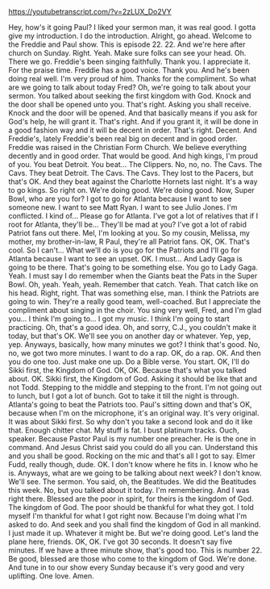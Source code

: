 https://youtubetranscript.com/?v=2zLUX_Do2VY

 Hey, how's it going Paul? I liked your sermon man, it was real good. I gotta give my introduction. I do the introduction. Alright, go ahead. Welcome to the Freddie and Paul show. This is episode 22. 22. And we're here after church on Sunday. Right. Yeah. Make sure folks can see your head. Oh. There we go. Freddie's been singing faithfully. Thank you. I appreciate it. For the praise time. Freddie has a good voice. Thank you. And he's been doing real well. I'm very proud of him. Thanks for the compliment. So what are we going to talk about today Fred? Oh, we're going to talk about your sermon. You talked about seeking the first kingdom with God. Knock and the door shall be opened unto you. That's right. Asking you shall receive. Knock and the door will be opened. And that basically means if you ask for God's help, he will grant it. That's right. And if you grant it, it will be done in a good fashion way and it will be decent in order. That's right. Decent. And Freddie's, lately Freddie's been real big on decent and in good order. Freddie was raised in the Christian Form Church. We believe everything decently and in good order. That would be good. And high kings, I'm proud of you. You beat Detroit. You beat... The Clippers. No, no, no. The Cavs. The Cavs. They beat Detroit. The Cavs. The Cavs. They lost to the Pacers, but that's OK. And they beat against the Charlotte Hornets last night. It's a way to go kings. So right on. We're doing good. We're doing good. Now, Super Bowl, who are you for? I got to go for Atlanta because I want to see someone new. I want to see Matt Ryan. I want to see Julio Jones. I'm conflicted. I kind of... Please go for Atlanta. I've got a lot of relatives that if I root for Atlanta, they'll be... They'll be mad at you? I've got a lot of rabid Patriot fans out there. Mel, I'm looking at you. So my cousin, Melissa, my mother, my brother-in-law, R Paul, they're all Patriot fans. OK, OK. That's cool. So I can't... What we'll do is you go for the Patriots and I'll go for Atlanta because I want to see an upset. OK. I must... And Lady Gaga is going to be there. That's going to be something else. You go to Lady Gaga. Yeah. I must say I do remember when the Giants beat the Pats in the Super Bowl. Oh, yeah. Yeah, yeah. Remember that catch. Yeah. That catch like on his head. Right, right. That was something else, man. I think the Patriots are going to win. They're a really good team, well-coached. But I appreciate the compliment about singing in the choir. You sing very well, Fred, and I'm glad you... I think I'm going to... I got my music. I think I'm going to start practicing. Oh, that's a good idea. Oh, and sorry, C.J., you couldn't make it today, but that's OK. We'll see you on another day or whatever. Yep, yep, yep. Anyways, basically, how many minutes we got? I think that's good. No, no, we got two more minutes. I want to do a rap. OK, do a rap. OK. And then you do one too. Just make one up. Do a Bible verse. You start. OK, I'll do Sikki first, the Kingdom of God. OK, OK. Because that's what you talked about. OK. Sikki first, the Kingdom of God. Asking it should be like that and not Todd. Stepping to the middle and stepping to the front. I'm not going out to lunch, but I got a lot of bunch. Got to take it till the night is through. Atlanta's going to beat the Patriots too. Paul's sitting down and that's OK, because when I'm on the microphone, it's an original way. It's very original. It was about Sikki first. So why don't you take a second look and do it like that. Enough chitter chat. My stuff is fat. I bust platinum tracks. Ouch, speaker. Because Pastor Paul is my number one preacher. He is the one in command. And Jesus Christ said you could do all you can. Understand this and you shall be good. Rocking on the mic and that's all I got to say. Elmer Fudd, really though, dude. OK. I don't know where he fits in. I know who he is. Anyways, what are we going to be talking about next week? I don't know. We'll see. The sermon. You said, oh, the Beatitudes. We did the Beatitudes this week. No, but you talked about it today. I'm remembering. And I was right there. Blessed are the poor in spirit, for theirs is the kingdom of God. The kingdom of God. The poor should be thankful for what they got. I told myself I'm thankful for what I got right now. Because I'm doing what I'm asked to do. And seek and you shall find the kingdom of God in all mankind. I just made it up. Whatever it might be. But we're doing good. Let's land the plane here, friends. OK, OK. I've got 30 seconds. It doesn't say five minutes. If we have a three minute show, that's good too. This is number 22. Be good, blessed are those who come to the kingdom of God. We're done. And tune in to our show every Sunday because it's very good and very uplifting. One love. Amen.